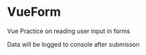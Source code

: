 # VueForm
Vue Practice on reading user input in forms

Data will be logged to console after submisson

